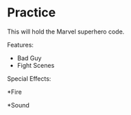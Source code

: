 # Practice

This will hold the Marvel superhero code. 

Features:
* Bad Guy
* Fight Scenes

Special Effects:

*Fire

*Sound
